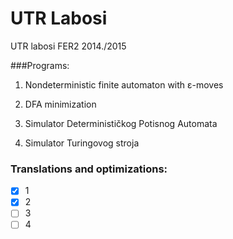 # UTR Labosi
UTR labosi FER2 2014./2015

###Programs:
1. Nondeterministic finite automaton with ε-moves

2. DFA minimization

3. Simulator Determinističkog Potisnog Automata

4. Simulator Turingovog stroja

### Translations and optimizations:

- [x] 1
- [x] 2
- [ ] 3
- [ ] 4